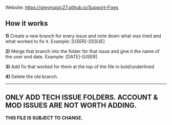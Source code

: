Website: https://greymagic27.github.io/Support-Fixes

**How it works**
------
**1)** Create a new branch for every issue and note down what was tried and what worked to fix it. Example: [USER]-[ISSUE]

**2)** Merge that branch into the folder for that issue and give it the name of the user and date. Example: [DATE]-[USER]

**3)** Add fix that worked for them at the top of the file in bold/underlined

**4)** Delete the old branch.

------ 
## **ONLY ADD TECH ISSUE FOLDERS. ACCOUNT & MOD ISSUES ARE NOT WORTH ADDING.**

**THIS FILE IS SUBJECT TO CHANGE.**
